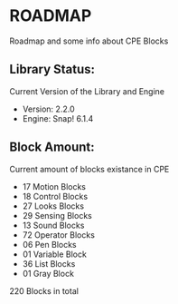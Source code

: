 # ROADMAP

Roadmap and some info about CPE Blocks

## Library Status:
Current Version of the Library and Engine
- Version: 2.2.0
- Engine: Snap! 6.1.4

## Block Amount:
Current amount of blocks existance in CPE
- 17 Motion Blocks
- 18 Control Blocks
- 27 Looks Blocks
- 29 Sensing Blocks
- 13 Sound Blocks
- 72 Operator Blocks
- 06 Pen Blocks
- 01 Variable Block
- 36 List Blocks
- 01 Gray Block

220 Blocks in total
